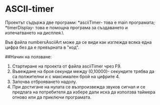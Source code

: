# ASCII-timer
Проектът съдържа две програми:
*asciiTimer- това е main програмата;
*timerDisplay- това е помощна програма за създаването и  изпечатването на дисплея.\

Във файла numbersAsciiArt може да се види как изглежда всяка една цифра без да е превърната в "код".

##Начин на ползване:
1. Стартиране на проекта от файла asciiTimer чрез F9.
2. Въвеждане на броя секунди между (0,10000)- секундите трябва да са полжителни и с максимален брой на цифрите 4.
3. Започва отброяването надолу.
4. При достигане на нулата се възпроизвежда звуков сигнал и се предлага на потребителя да избере дали иска да използва таймера отново или да приключи програмата.